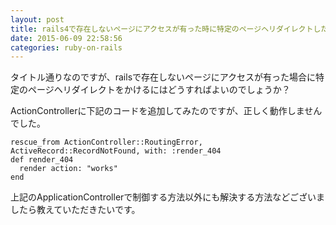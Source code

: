 ```yaml
---
layout: post
title: rails4で存在しないページにアクセスが有った時に特定のページヘリダイレクトしたい。
date: 2015-06-09 22:58:56
categories: ruby-on-rails
---
```

<p>タイトル通りなのですが、railsで存在しないページにアクセスが有った場合に特定のページヘリダイレクトをかけるにはどうすればよいのでしょうか？</p>

<p>ActionControllerに下記のコードを追加してみたのですが、正しく動作しませんでした。</p>

<pre><code>rescue_from ActionController::RoutingError, ActiveRecord::RecordNotFound, with: :render_404
def render_404
  render action: "works"
end  
</code></pre>

<p>上記のApplicationControllerで制御する方法以外にも解決する方法などございましたら教えていただきたいです。</p>
